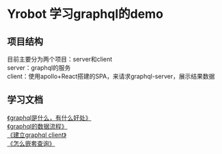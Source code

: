 # Yrobot 学习graphql的demo  
## 项目结构  
目前主要分为两个项目：server和client     
server：graphql的服务   
client：使用apollo+React搭建的SPA，来请求graphql-server，展示结果数据  
## 学习文档  
[《graphql是什么，有什么好处》](http://note.youdao.com/noteshare?id=d9ffae738643f12ad20e1ef0b6fd4b93)  
[《graphql的数据流程》](http://note.youdao.com/noteshare?id=4d3b23b9539636ea4d795867ae42707e)  
[《建立graphql client》](http://note.youdao.com/noteshare?id=d11611e4a5bc41189d304d2b60f7c2dd)  
[《怎么嵌套查询》](http://note.youdao.com/noteshare?id=3e7cb83e894ef368748e25d78130d42e)  
